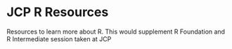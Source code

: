 # JCP R Resources
Resources to learn more about R. This would supplement R Foundation and R Intermediate session taken at JCP

